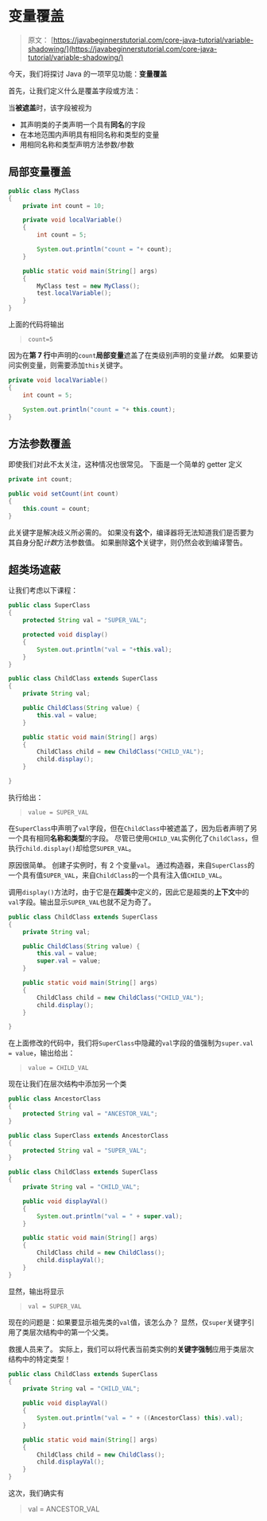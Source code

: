 # 变量覆盖

> 原文： [https://javabeginnerstutorial.com/core-java-tutorial/variable-shadowing/](https://javabeginnerstutorial.com/core-java-tutorial/variable-shadowing/)

今天，我们将探讨 Java 的一项罕见功能：**变量覆盖**

首先，让我们定义什么是覆盖字段或方法：

当**被遮盖**时，该字段被视为

*   其声明类的子类声明一个具有**同名**的字段
*   在本地范围内声明具有相同名称和类型的变量
*   用相同名称和类型声明方法参数/参数

## 局部变量覆盖

```java
public class MyClass
{
	private int count = 10;

	private void localVariable()
	{
		int count = 5;

		System.out.println("count = "+ count);
	}

	public static void main(String[] args)
	{
		MyClass test = new MyClass();
		test.localVariable();
	}
}
```

上面的代码将输出

> `count=5`

因为在**第 7 行**中声明的`count`**局部变量**遮盖了在类级别声明的变量*计数*。 如果要访问实例变量，则需要添加`this`关键字。

```java
private void localVariable()
{
	int count = 5;

	System.out.println("count = "+ this.count);
}
```

## 方法参数覆盖

即使我们对此不太关注，这种情况也很常见。 下面是一个简单的 getter 定义

```java
private int count;

public void setCount(int count)
{
	this.count = count;
}
```

此关键字是解决歧义所必需的。 如果没有**这个**，编译器将无法知道我们是否要为其自身分配*计数*方法参数值。 如果删除**这个**关键字，则仍然会收到编译警告。

## 超类场遮蔽

让我们考虑以下课程：

```java
public class SuperClass
{
	protected String val = "SUPER_VAL";

	protected void display()
	{
		System.out.println("val = "+this.val);
	}
}

public class ChildClass extends SuperClass
{
	private String val;

	public ChildClass(String value) {
		this.val = value;
	}

	public static void main(String[] args)
	{
		ChildClass child = new ChildClass("CHILD_VAL");
		child.display();
	}

}
```

执行给出：

> `value = SUPER_VAL`

在`SuperClass`中声明了`val`字段，但在`ChildClass`中被遮盖了，因为后者声明了另一个具有相同**名称和类型**的字段。 尽管已使用`CHILD_VAL`实例化了`ChildClass`，但执行`child.display()`却给您`SUPER_VAL`。

原因很简单。 创建子实例时，有 2 个变量`val`。 通过构造器，来自`SuperClass`的一个具有值`SUPER_VAL`，来自`ChildClass`的一个具有注入值`CHILD_VAL`。

调用`display()`方法时，由于它是在**超类**中定义的，因此它是超类的**上下文**中的`val`字段。输出显示`SUPER_VAL`也就不足为奇了。

```java
public class ChildClass extends SuperClass
{
	private String val;

	public ChildClass(String value) {
		this.val = value;
		super.val = value;
	}

	public static void main(String[] args)
	{
		ChildClass child = new ChildClass("CHILD_VAL");
		child.display();
	}

}
```

在上面修改的代码中，我们将`SuperClass`中隐藏的`val`字段的值强制为`super.val = value`，输出给出：

> `value = CHILD_VAL`

现在让我们在层次结构中添加另一个类

```java
public class AncestorClass
{
	protected String val = "ANCESTOR_VAL";
}

public class SuperClass extends AncestorClass
{
	protected String val = "SUPER_VAL";
}

public class ChildClass extends SuperClass
{
	private String val = "CHILD_VAL";

	public void displayVal()
	{
		System.out.println("val = " + super.val);
	}

	public static void main(String[] args)
	{
		ChildClass child = new ChildClass();
		child.displayVal();
	}
}
```

显然，输出将显示

> `val = SUPER_VAL`

现在的问题是：如果要显示祖先类的`val`值，该怎么办？ 显然，仅`super`关键字引用了类层次结构中的第一个父类。

救援人员来了。 实际上，我们可以将代表当前类实例的**关键字强制**应用于类层次结构中的特定类型！

```java
public class ChildClass extends SuperClass
{
	private String val = "CHILD_VAL";

	public void displayVal()
	{
		System.out.println("val = " + ((AncestorClass) this).val);
	}

	public static void main(String[] args)
	{
		ChildClass child = new ChildClass();
		child.displayVal();
	}
}
```

这次，我们确实有

> val = ANCESTOR_VAL

